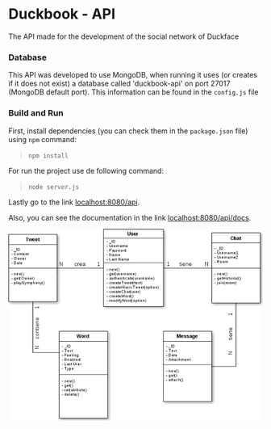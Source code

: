 # Duckbook - API
The API made for the development of the social network of Duckface

### Database

This API was developed to use MongoDB, when running it uses (or creates if it does not exist) a database called 'duckbook-api' on port 27017 (MongoDB default port). This information can be found in the `config.js` file

### Build and Run

First, install dependencies (you can check them in the `package.json` file)  using `npm` command:

> `npm install`

For run the project use de following command:

> `node server.js`


Lastly go to the link [localhost:8080/api](http://localhost:8080/api).
 
Also, you can see the documentation in the link [localhost:8080/api/docs](http://localhost:8080/api/docs).

![DuckFace](/app/static/img/DuckFace-diagrama-de-clases.png)
